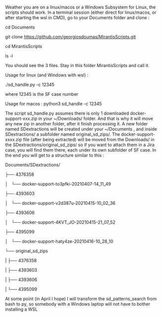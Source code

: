 Weather you are on a linux/macos or a Windows Subsystem for Linux, the scripts should work.
In a terminal session (either direct for linux/macos, or after starting the wsl in CMD), go to your Documents folder and clone :

cd Documents

git clone https://github.com/georgiosdoumas/MirantisScripts.git

cd MirantisScripts

ls -l 

You should see the 3 files. Stay in this folder MirantisScripts and call it.

Usage  for linux (and Windows with wsl) :

./sd_handle.py -c 12345 

where 12345 is the SF case number 

Usage for macos :
python3 sd_handle -c 12345

The script sd_handle.py assumes there is only 1 downloaded docker-support-xxx.zip in your ~/Downloads/ folder. 
And that is why it will move any new zip in another folder, after it finish processing it.
A new folder named SDextractions will be created under your ~/Documents , and inside SDextractions/ a subfolder named original_sd_zips/.
The docker-support-xxxx.zip file (after being extracted) will be moved from the Downloads/ in the SDextractions/original_sd_zips/
so if you want to attach them in a Jira case, you will find them there, each under its own subfolder of SF case.
In the end  you will get to a structure similar to this :

Documents/SDextractions/

├── 4376358

│   └── docker-support-to3pfki-20210407-14_11_49

├── 4393603

│   └── docker-support-v2d387u-20210415-10_02_36

├── 4393606

│   └── docker-support-4KVT_JO-20210415-21_07_52

├── 4395099

│   └── docker-support-haty4ze-20210416-10_28_10

└── original_sd_zips

|   ├── 4376358
    
|   ├── 4393603
    
|   ├── 4393606
    
|   └── 4395099

At some point (in April I hope) I will transform the sd_patterns_search from bash to py, so somebody with a Windows laptop will not have to bother installing a WSL

